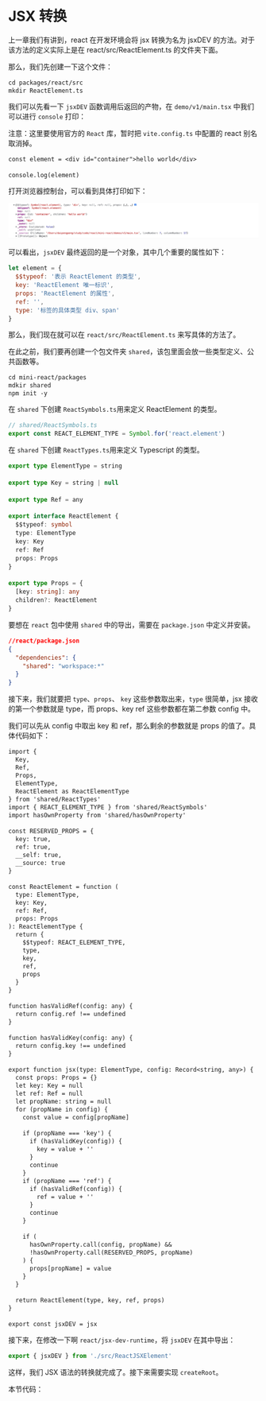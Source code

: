 # JSX 转换

上一章我们有讲到，react 在开发环境会将 jsx 转换为名为 jsxDEV 的方法。对于该方法的定义实际上是在 react/src/ReactElement.ts 的文件夹下面。

那么，我们先创建一下这个文件：

```shell
cd packages/react/src
mkdir ReactElement.ts
```
我们可以先看一下 `jsxDEV` 函数调用后返回的产物，在 `demo/v1/main.tsx` 中我们可以进行 `console` 打印：

注意：这里要使用官方的 `React` 库，暂时把 `vite.config.ts` 中配置的 react 别名取消掉。

```tsx
const element = <div id="container">hello world</div>

console.log(element)
```
打开浏览器控制台，可以看到具体打印如下：

![](./images/jsx-1.jpg)

可以看出，`jsxDEV` 最终返回的是一个对象，其中几个重要的属性如下：
```js
let element = {
  $$typeof: '表示 ReactElement 的类型',
  key: 'ReactElement 唯一标识',
  props: 'ReactElement 的属性',
  ref: '',
  type: '标签的具体类型 div、span'
}
```

那么，我们现在就可以在 `react/src/ReactElement.ts` 来写具体的方法了。

在此之前，我们要再创建一个包文件夹 `shared`，该包里面会放一些类型定义、公共函数等。

```shell
cd mini-react/packages
mdkir shared
npm init -y
```
在 `shared` 下创建 `ReactSymbols.ts`用来定义 ReactElement 的类型。
```ts
// shared/ReactSymbols.ts
export const REACT_ELEMENT_TYPE = Symbol.for('react.element')
```

在 `shared` 下创建 `ReactTypes.ts`用来定义 Typescript 的类型。
```ts
export type ElementType = string

export type Key = string | null

export type Ref = any

export interface ReactElement {
  $$typeof: symbol
  type: ElementType
  key: Key
  ref: Ref
  props: Props
}

export type Props = {
  [key: string]: any
  children?: ReactElement
}
```
要想在 `react` 包中使用 `shared` 中的导出，需要在 `package.json` 中定义并安装。
```json
//react/package.json
{
  "dependencies": {
    "shared": "workspace:*"
  }
}
```
接下来，我们就要把 `type`、`props`、 `key` 这些参数取出来，`type` 很简单，jsx 接收的第一个参数就是 type，而 props、key ref 这些参数都在第二参数 config 中。

我们可以先从 config 中取出 key 和 ref，那么剩余的参数就是 props 的值了。具体代码如下：
```tsx
import {
  Key,
  Ref,
  Props,
  ElementType,
  ReactElement as ReactElementType
} from 'shared/ReactTypes'
import { REACT_ELEMENT_TYPE } from 'shared/ReactSymbols'
import hasOwnProperty from 'shared/hasOwnProperty'

const RESERVED_PROPS = {
  key: true,
  ref: true,
  __self: true,
  __source: true
}

const ReactElement = function (
  type: ElementType,
  key: Key,
  ref: Ref,
  props: Props
): ReactElementType {
  return {
    $$typeof: REACT_ELEMENT_TYPE,
    type,
    key,
    ref,
    props
  }
}

function hasValidRef(config: any) {
  return config.ref !== undefined
}

function hasValidKey(config: any) {
  return config.key !== undefined
}

export function jsx(type: ElementType, config: Record<string, any>) {
  const props: Props = {}
  let key: Key = null
  let ref: Ref = null
  let propName: string = null
  for (propName in config) {
    const value = config[propName]

    if (propName === 'key') {
      if (hasValidKey(config)) {
        key = value + ''
      }
      continue
    }
    if (propName === 'ref') {
      if (hasValidRef(config)) {
        ref = value + ''
      }
      continue
    }

    if (
      hasOwnProperty.call(config, propName) &&
      !hasOwnProperty.call(RESERVED_PROPS, propName)
    ) {
      props[propName] = value
    }
  }

  return ReactElement(type, key, ref, props)
}

export const jsxDEV = jsx
```
接下来，在修改一下啊 `react/jsx-dev-runtime`，将 `jsxDEV` 在其中导出：

```ts
export { jsxDEV } from './src/ReactJSXElement'
```
这样，我们 JSX 语法的转换就完成了。接下来需要实现 `createRoot`。

本节代码： [](https://github.com/dpp050700/mini-react/tree/react18-v1)
